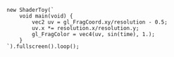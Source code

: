 
    new ShaderToy(`
        void main(void) {
            vec2 uv = gl_FragCoord.xy/resolution - 0.5;
            uv.x *= resolution.x/resolution.y;
            gl_FragColor = vec4(uv, sin(time), 1.);
        }
    `).fullscreen().loop();
